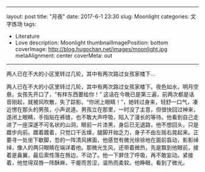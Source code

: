 
---
layout: post
title: "月夜"
date: 2017-6-1 23:30
slug: Moonlight
categories: 文字炼场
tags:
- Literature
- Love
description: Moonlight
thumbnailImagePosition: bottom
coverImage: http://blog.hugochan.net/images/moonlight.jpg
metaAlignment: center
coverMeta: out
---

两人已在不大的小区里转过几轮，其中有两次路过女孩家楼下...
<!-- excerpt -->

两人已在不大的小区里转过几轮，其中有两次路过女孩家楼下。夜色如水，明月空悬。女孩先开口了，“有样东西要给你！” 这话在今晚已是第三遍，前两次都是话音刚起，就被风吹散，失了踪影。“你闭上眼睛！”，她转过身来，轻舒一口气，凑近愣在那头的男孩，小声说道。男孩立在那里，一时没了主意，但很快回过神来，遂闭上眼睛，手指贴在裤缝，也不敢大声呼吸，陷入了漫长的等待。他看到自己走进了一座深遂不可名状的山洞，眼前一片漆黑，身后已无退路，他不想回头，只是踱步向前。踱着踱着，只觉口干舌燥，腿脚开始乏力，身子不由左摇右晃起来。正要寻一处坐下歇脚，忽的一阵清风拂面，他感觉有微光徐徐地在面前翕动，影影绰绰，像人的两只眼睛在端详着他。那微光生风，还带着微热，先是飘到他眼前，接着是鼻翼，最后索性落在唇边，不动了。他一下屏住了呼吸，再不敢妄动。紧接着，他觉得双唇一阵酥麻，干瘪而苦涩，温热而柔软。他睁眼，看到了微光。
